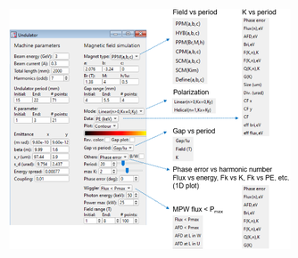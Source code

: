 
![U4Opt interface cencept](https://github.com/hidecode221b/U4Opt/blob/main/Images/IgorPro_undulator_interface.png "GUI")
